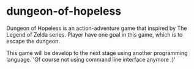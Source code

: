 # dungeon-of-hopeless
Dungeon of Hopeless is an action-adventure game that inspired by The Legend of  Zelda series. Player have one goal in this game, which is to escape the dungeon.

This game will be develop to the next stage using another programming language. 'Of course not using command line interface anymore :)' 
